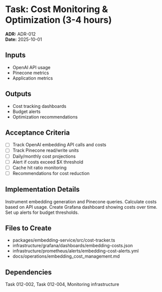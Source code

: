 # Task: Cost Monitoring & Optimization (3-4 hours)
**ADR:** ADR-012  
**Date:** 2025-10-01

## Inputs
- OpenAI API usage
- Pinecone metrics
- Application metrics

## Outputs
- Cost tracking dashboards
- Budget alerts
- Optimization recommendations

## Acceptance Criteria
- [ ] Track OpenAI embedding API calls and costs
- [ ] Track Pinecone read/write units
- [ ] Daily/monthly cost projections
- [ ] Alert if costs exceed $X threshold
- [ ] Cache hit ratio monitoring
- [ ] Recommendations for cost reduction

## Implementation Details
Instrument embedding generation and Pinecone queries. Calculate costs based on API usage. Create Grafana dashboard showing costs over time. Set up alerts for budget thresholds.

## Files to Create
- packages/embedding-service/src/cost-tracker.ts
- infrastructure/grafana/dashboards/embedding-costs.json
- infrastructure/prometheus/alerts/embedding-cost-alerts.yml
- docs/operations/embedding_cost_management.md

## Dependencies
Task 012-002, Task 012-004, Monitoring infrastructure